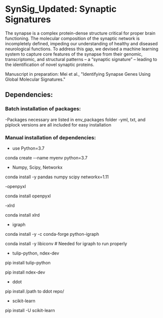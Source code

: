 # SynSig_Updated: Synaptic Signatures

The synapse is a complex protein-dense structure critical for proper brain functioning. The molecular composition of the synaptic network is incompletely defined, impeding our understanding of healthy and diseased neurological functions. To address this gap, we devised a machine learning system to capture core features of the synapse from their genomic, transcriptomic, and structural patterns – a “synaptic signature” – leading to the identification of novel synaptic proteins.

Manuscript in preparation: Mei et al., "Identifying Synapse Genes Using Global Molecular Signatures."

## Dependencies:

### Batch installation of packages:
  -Packages necessary are listed in env_packages folder
  -yml, txt, and piplock versions are all included for easy installation
 
### Manual installation of dependencies:
  - use Python=3.7

  conda create --name myenv python=3.7
  
  - Numpy, Scipy, Networkx
  
  conda install -y pandas numpy scipy networkx=1.11
  
  -openpyxl
  
  conda install openpyxl
  
  -xlrd
  
  conda install xlrd

  - igraph
  
  conda install -y -c conda-forge python-igraph
  
  conda install -y libiconv # Needed for igraph to run properly
  
  - tulip-python, ndex-dev
  
  pip install tulip-python
  
  pip install ndex-dev
  
  - ddot
  
  pip install /path to ddot repo/
  
  - scikit-learn
  
  pip install -U scikit-learn


